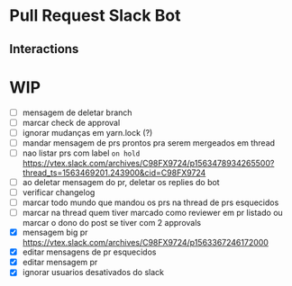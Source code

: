 # Pull Request Slack Bot

## Interactions

# WIP

- [ ] mensagem de deletar branch
- [ ] marcar check de approval
- [ ] ignorar mudanças em yarn.lock (?)
- [ ] mandar mensagem de prs prontos pra serem mergeados em thread
- [ ] nao listar prs com label `on hold` https://vtex.slack.com/archives/C98FX9724/p1563478934265500?thread_ts=1563469201.243900&cid=C98FX9724
- [ ] ao deletar mensagem do pr, deletar os replies do bot
- [ ] verificar changelog
- [ ] marcar todo mundo que mandou os prs na thread de prs esquecidos
- [ ] marcar na thread quem tiver marcado como reviewer em pr listado ou marcar o dono do post se tiver com 2 approvals
- [x] mensagem big pr https://vtex.slack.com/archives/C98FX9724/p1563367246172000
- [x] editar mensagens de pr esquecidos
- [x] editar mensagem pr
- [x] ignorar usuarios desativados do slack
